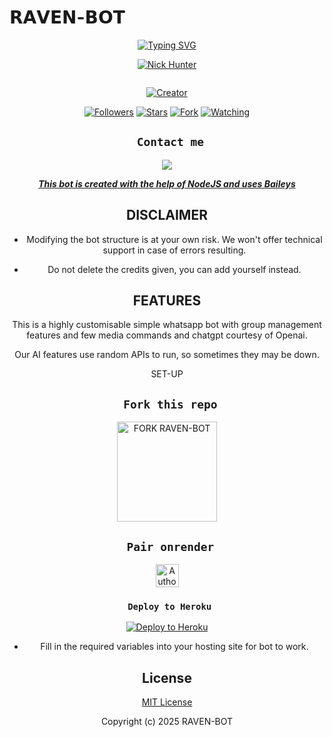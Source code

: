 # 𝗥𝗔𝗩𝗘𝗡-𝗕𝗢𝗧
<div align="center">
  <a href="https://git.io/typing-svg">
    <img src="https://readme-typing-svg.demolab.com?font=Black+Ops+One&size=50&pause=1000&color=1BAFBAFF&center=true&width=910&height=100&lines=HOLLA+THIS+IS+RAVEN-BOT;MULTI+DEVICE+WHATSAPP+BOT;MADE+TO+HELP+WHATSAPP+USERS;STAR+AND+FORK+THE+REPO" alt="Typing SVG" />
  </a>
</p>
  
<p align="center">

[![Nick Hunter](https://github.com/HunterNick2.png?lenght=50width=50)](https://github.com/HunterNick2)
</p>
<p align="center">
  <a href="#"><img src="http://readme-typing-svg.herokuapp.com?color=d1fa02&center=true&vCenter=true&multiline=false&lines=RAVEN+WHATSAPP+BOT" alt="">
</p>
<p align="center">
<a href="#"><img title="Creator" src="https://img.shields.io/badge/Creator-𝗡𝗶𝗰𝗸_𝗛𝘂𝗻𝘁𝗲𝗿-blue.svg?style=for-the-badge&logo=github"></a>
</p>
<p align="center">
<a href="https://github.com/HunterNick2?tab=followers"><img title="Followers" src="https://img.shields.io/github/followers/HunterNick2?label=Followers&style=social"></a>
<a href="https://github.com/HunterNick2/RAVEN-BOT/stargazers/"><img title="Stars" src="https://img.shields.io/github/stars/HunterNick2/RAVEN-BOT?&style=social"></a>
<a href="https://github.com/HunterNick2/RAVEN-BOT/network/members"><img title="Fork" src="https://img.shields.io/github/forks/HunterNick2/RAVEN-BOT?style=social"></a>
<a href="https://github.com/HunterNick2/RAVEN-BOT/watchers"><img title="Watching" src="https://img.shields.io/github/watchers/HunterNick2/RAVEN-BOT?label=Watching&style=social"></a>
</p>
 

## ` Contact me`

<p align="center">

<a href="https://api.whatsapp.com/send?phone=254114660061&text=Hello+Raven+dev+i+need+your+Help+on..."><img src="https://img.shields.io/badge/Contact-25D366?style=for-the-badge&logo=whatsapp&logoColor=white" />


***This bot is created with the help of NodeJS and uses [Baileys](https://github.com/whiskeysockets/Baileys)***


## DISCLAIMER
- Modifying the bot structure is at your own risk. We won't offer technical support in case of errors resulting.

- Do not delete the credits given,  you can add yourself instead.

## FEATURES
This is a highly customisable simple whatsapp bot with group management features and few media commands and chatgpt courtesy of Openai.

Our AI features use random APIs to run, so sometimes they may be down.

 SET-UP

## ` Fork this repo`
<p align="centre">
<a href="https://github.com/HunterNick2/RAVEN-BOT/fork"><img src="https://img.shields.io/badge/Fork%20Create-purple?style=for-the-badge&logo=github" alt="FORK RAVEN-BOT" width="160"></a>
<p/>

  
## ` Pair onrender`
<p align="centre">
<a href="https://pairing-raven.onrender.com"><img height= "37" title="Author" src="https://img.shields.io/badge/Session-green?style=for-the-badge&logo=render"></a>
<p/>
            

###  ` Deploy to Heroku`
<p align="center">
     <a href="https://verification-kappa.vercel.app">
       <img src="https://www.herokucdn.com/deploy/button.svg" alt="Deploy to Heroku"/>
     </a>
 </p>
 

    

- Fill in the required variables into your hosting site for bot to work.
 </h2>
     

    
 





## License

[MIT License](https://github.com/HunterNick2/RAVEN-BOT/blob/main/LICENSE)

Copyright (c) 2025 RAVEN-BOT 

